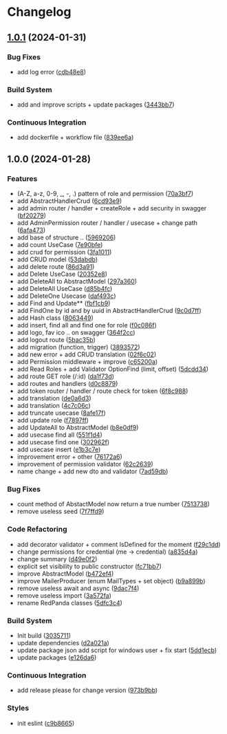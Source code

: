 # Changelog

## [1.0.1](https://github.com/Andesite-Lab/Authentification/compare/v1.0.0...v1.0.1) (2024-01-31)


### Bug Fixes

* add log error ([cdb48e8](https://github.com/Andesite-Lab/Authentification/commit/cdb48e8f7f04b366175c5ab81d50c3313e865d34))


### Build System

* add and improve scripts + update packages ([3443bb7](https://github.com/Andesite-Lab/Authentification/commit/3443bb7c8ada9ec6f1feccd3aa7ed67a11877b91))


### Continuous Integration

* add dockerfile + workflow file ([839ee6a](https://github.com/Andesite-Lab/Authentification/commit/839ee6a462acb2a17d656a86e4ff34d8ae9871ac))

## 1.0.0 (2024-01-28)


### Features

* (A-Z, a-z, 0-9, _, -, .) pattern of role and permission ([70a3bf7](https://github.com/Andesite-Lab/Authentification/commit/70a3bf7c7fcc20f12f461f4be3cfdc07f898e3cd))
* add AbstractHandlerCrud ([6cd93e9](https://github.com/Andesite-Lab/Authentification/commit/6cd93e9f9e935aaa8b5d2fa3cee5ceef383a05bf))
* add admin router / handler + createRole + add security in swagger ([bf20279](https://github.com/Andesite-Lab/Authentification/commit/bf20279168b173108802b586d8d511079e43d7bb))
* add AdminPermission router / handler / usecase + change path ([6afa473](https://github.com/Andesite-Lab/Authentification/commit/6afa473f3ef9fafc924d1e87737637c91912d754))
* add base of structure .. ([5969206](https://github.com/Andesite-Lab/Authentification/commit/5969206a6a3dcb2ac2d53978ce944b342b8cc021))
* add count UseCase ([7e90bfe](https://github.com/Andesite-Lab/Authentification/commit/7e90bfe8467ad1b66ca0c9c8609deae3cec01864))
* add crud for permission ([3fa1011](https://github.com/Andesite-Lab/Authentification/commit/3fa10119b5e236f7e76438834de444b95f6386d7))
* add CRUD model ([53dabdb](https://github.com/Andesite-Lab/Authentification/commit/53dabdb1a62a44f097683b90ade62328dfe61d87))
* add delete route ([86d3a91](https://github.com/Andesite-Lab/Authentification/commit/86d3a916fa7ff56eadac88a5c8b01719ef53bf9c))
* add Delete UseCase ([20352e8](https://github.com/Andesite-Lab/Authentification/commit/20352e8fac3436681d7915ac30302ba9e3c3bc6d))
* add DeleteAll to AbstractModel ([297a360](https://github.com/Andesite-Lab/Authentification/commit/297a3604786b9b2afeb4fdf627b3e7f7bc46fd7e))
* add DeleteAll UseCase ([d85b4fc](https://github.com/Andesite-Lab/Authentification/commit/d85b4fc734f09e81994a75d86874216b857578e2))
* add DeleteOne Usecase ([daf493c](https://github.com/Andesite-Lab/Authentification/commit/daf493cf61e9f54f9d53033266eaa2c65345a3a0))
* add Find and Update** ([fbf1cb9](https://github.com/Andesite-Lab/Authentification/commit/fbf1cb98a565ba7be68515e630a8a7b9cfc0549a))
* add FindOne by id and by uuid in AbstractHandlerCrud ([9c0d7ff](https://github.com/Andesite-Lab/Authentification/commit/9c0d7ff5c3c9c8cf2377c4a47736b887677ca3cb))
* add Hash class ([8063449](https://github.com/Andesite-Lab/Authentification/commit/8063449c3677529311e2d0576e37b8b2936894d5))
* add insert, find all and find one for role ([f0c086f](https://github.com/Andesite-Lab/Authentification/commit/f0c086f910bcde094c09af935022db124871fa53))
* add logo, fav ico .. on swagger ([364f2cc](https://github.com/Andesite-Lab/Authentification/commit/364f2cc8243111bce07526cc81ce4730ab702ec0))
* add logout route ([5bac35b](https://github.com/Andesite-Lab/Authentification/commit/5bac35b990d2c814099ede0b51b0973052ef65d1))
* add migration (function, trigger) ([3893572](https://github.com/Andesite-Lab/Authentification/commit/3893572545e02eb391e7b9e7ab40bb5e20be5b25))
* add new error + add CRUD translation ([02f6c02](https://github.com/Andesite-Lab/Authentification/commit/02f6c02cf6845cf907a8588b57ae137938645e02))
* add Permission middleware + improve ([c65200a](https://github.com/Andesite-Lab/Authentification/commit/c65200ab0ead333e87e6fde07df1af28bab2c3fe))
* add Read Roles + add Validator OptionFind (limit, offset) ([5dcdd34](https://github.com/Andesite-Lab/Authentification/commit/5dcdd34e5b8907ddfe823d7171b64a4c3d4e9c16))
* add route GET role (/:id) ([da1f73d](https://github.com/Andesite-Lab/Authentification/commit/da1f73db969db6231e66d6d4f0795e960938b188))
* add routes and handlers ([d0c8879](https://github.com/Andesite-Lab/Authentification/commit/d0c88791d42ded7c4afd52ac916e46932c04077f))
* add token router / handler / route check for token ([6f8c988](https://github.com/Andesite-Lab/Authentification/commit/6f8c98815f0be9e7d2d6e1e63c16ab72d363289f))
* add translation ([de0a6d3](https://github.com/Andesite-Lab/Authentification/commit/de0a6d3e6f6521b969858146ff5252abc0f99f72))
* add translation ([4c7c06c](https://github.com/Andesite-Lab/Authentification/commit/4c7c06c94f7cc683aec4a1624b27de7fbb39990b))
* add truncate usecase ([8afe17f](https://github.com/Andesite-Lab/Authentification/commit/8afe17fe95ac0b6cdef4842bb0e8e4abe7fb22c8))
* add update role ([f7897ff](https://github.com/Andesite-Lab/Authentification/commit/f7897ff5d1af7ebc2c85921fd747ed79c1b397c3))
* add UpdateAll to AbstractModel ([b8e0df9](https://github.com/Andesite-Lab/Authentification/commit/b8e0df991e22e434ae5b4d375a08cdfa18618a91))
* add usecase find all ([551f1d4](https://github.com/Andesite-Lab/Authentification/commit/551f1d4efbb09becfb8fafa2f5e3d2c8a84bc392))
* add usecase find one ([302962f](https://github.com/Andesite-Lab/Authentification/commit/302962fc10931ebbe5eab7e56223162021997bda))
* add usecase insert ([e1b3c7e](https://github.com/Andesite-Lab/Authentification/commit/e1b3c7e37ab9d2a724171f4d52797bfd8f292173))
* improvement error + other ([76172a6](https://github.com/Andesite-Lab/Authentification/commit/76172a6b574da8766e2e32358275940242f3cb24))
* improvement of permission validator ([62c2639](https://github.com/Andesite-Lab/Authentification/commit/62c26397fd07db9bcf5d719839f4ce87ca08c878))
* name change + add new dto and validator ([7ad59db](https://github.com/Andesite-Lab/Authentification/commit/7ad59dbb20a93ce2f3de42b96243def6e0b8a574))


### Bug Fixes

* count method of AbstactModel now return a true number ([7513738](https://github.com/Andesite-Lab/Authentification/commit/751373843fe4fd94294ece1b77a9d655d866bab9))
* remove useless seed ([7f7ffd9](https://github.com/Andesite-Lab/Authentification/commit/7f7ffd997dd8b8a86be58bee84dcc9930df725ea))


### Code Refactoring

* add decorator validator + comment IsDefined for the moment ([f29c1dd](https://github.com/Andesite-Lab/Authentification/commit/f29c1dd5891f8adbaea2857d221cd6dd05b24185))
* change permissions for credential (me -&gt; credential) ([a835d4a](https://github.com/Andesite-Lab/Authentification/commit/a835d4ac723cc60b2e8bb3d040f82075eb4ff3b0))
* change summary ([d49e0f2](https://github.com/Andesite-Lab/Authentification/commit/d49e0f2d4d302123f456e93af54e14fb0231cc9e))
* explicit set visibility to public constructor ([fc71bb7](https://github.com/Andesite-Lab/Authentification/commit/fc71bb78fb480dbe6008520c1a1c2e9bed36ad57))
* improve AbstractModel ([b472ef4](https://github.com/Andesite-Lab/Authentification/commit/b472ef48f409fcc62244b75af139c3334ffcfda9))
* improve MailerProducer (enum MailTypes + set object) ([b9a899b](https://github.com/Andesite-Lab/Authentification/commit/b9a899b46fa1380ebd4871db8d63e62661dcb74c))
* remove useless await and async ([9dac7f4](https://github.com/Andesite-Lab/Authentification/commit/9dac7f4b10e5ccb04a806c57a34600c6117562b8))
* remove useless import ([3a572fa](https://github.com/Andesite-Lab/Authentification/commit/3a572fad59600e0d334cc6f876c181dbfe2c6844))
* rename RedPanda classes ([5dfc3c4](https://github.com/Andesite-Lab/Authentification/commit/5dfc3c430cc21cebce65814c06480149671ad45e))


### Build System

* Init build ([3035711](https://github.com/Andesite-Lab/Authentification/commit/3035711e0d36a16a0128f242b29605567c2354d1))
* update dependencies ([d2a021a](https://github.com/Andesite-Lab/Authentification/commit/d2a021a2c68d118aef5253ad378f29791108d4a4))
* update package json  add script for windows user + fix start ([5dd1ecb](https://github.com/Andesite-Lab/Authentification/commit/5dd1ecb8915d3637e0f94b1662d4d18587cb3c3a))
* update packages ([e126da6](https://github.com/Andesite-Lab/Authentification/commit/e126da64dd1344a7d4ef4ed114406d72d707d6ab))


### Continuous Integration

* add release please for change version ([973b9bb](https://github.com/Andesite-Lab/Authentification/commit/973b9bb87217209a47780a06ca9f0c1a91bbc628))


### Styles

* init eslint ([c9b8665](https://github.com/Andesite-Lab/Authentification/commit/c9b86658376576720b2bba206e89462c7f45d9c1))
